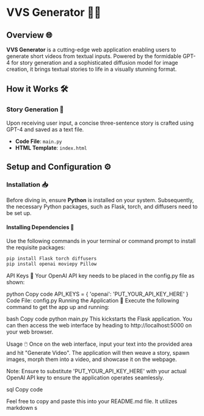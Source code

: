 # VVS Generator 🎥✨

## Overview 🌐
**VVS Generator** is a cutting-edge web application enabling users to generate short videos from textual inputs. Powered by the formidable GPT-4 for story generation and a sophisticated diffusion model for image creation, it brings textual stories to life in a visually stunning format.

## How it Works 🛠️
### Story Generation 📜
Upon receiving user input, a concise three-sentence story is crafted using GPT-4 and saved as a text file.
- **Code File**: `main.py`
- **HTML Template**: `index.html`

## Setup and Configuration ⚙️

### Installation 📥
Before diving in, ensure **Python** is installed on your system. Subsequently, the necessary Python packages, such as Flask, torch, and diffusers need to be set up.

#### Installing Dependencies 🔗
Use the following commands in your terminal or command prompt to install the requisite packages:
```bash
pip install Flask torch diffusers
pip install openai moviepy Pillow
```

API Keys 🔐
Your OpenAI API key needs to be placed in the config.py file as shown:

python
Copy code
API_KEYS = {
    'openai': 'PUT_YOUR_API_KEY_HERE'
}
Code File: config.py
Running the Application 🚀
Execute the following command to get the app up and running:

bash
Copy code
python main.py
This kickstarts the Flask application. You can then access the web interface by heading to http://localhost:5000 on your web browser.

Usage 🖱️
Once on the web interface, input your text into the provided area and hit "Generate Video". The application will then weave a story, spawn images, morph them into a video, and showcase it on the webpage.

Note: Ensure to substitute 'PUT_YOUR_API_KEY_HERE' with your actual OpenAI API key to ensure the application operates seamlessly.

sql
Copy code

Feel free to copy and paste this into your README.md file. It utilizes markdown s
